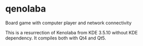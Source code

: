 # qenolaba
Board game with computer player and network connectivity

This is a resurrection of Kenolaba from KDE 3.5.10 without KDE dependency.
It compiles both with Qt4 and Qt5.
